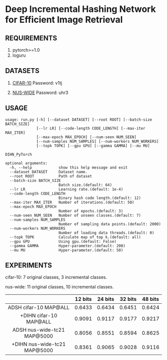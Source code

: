 # Deep Incremental Hashing Network for Efficient Image Retrieval

## REQUIREMENTS
1. pytorch>=1.0
2. loguru

## DATASETS
1. [CIFAR-10](https://pan.baidu.com/s/1baBOtVK2SKGRt1TKmx9ruA) Password: v1tj

2. [NUS-WIDE](https://pan.baidu.com/s/1f9mKXE2T8XpIq8p7y8Fa6Q) Password: uhr3

## USAGE
```
usage: run.py [-h] [--dataset DATASET] [--root ROOT] [--batch-size BATCH_SIZE]
              [--lr LR] [--code-length CODE_LENGTH] [--max-iter MAX_ITER]
              [--max-epoch MAX_EPOCH] [--num-seen NUM_SEEN]
              [--num-samples NUM_SAMPLES] [--num-workers NUM_WORKERS]
              [--topk TOPK] [--gpu GPU] [--gamma GAMMA] [--mu MU]

DIHN_PyTorch

optional arguments:
  -h, --help            show this help message and exit
  --dataset DATASET     Dataset name.
  --root ROOT           Path of dataset
  --batch-size BATCH_SIZE
                        Batch size.(default: 64)
  --lr LR               Learning rate.(default: 1e-4)
  --code-length CODE_LENGTH
                        Binary hash code length.(default: 12)
  --max-iter MAX_ITER   Number of iterations.(default: 50)
  --max-epoch MAX_EPOCH
                        Number of epochs.(default: 3)
  --num-seen NUM_SEEN   Number of unseen classes.(default: 7)
  --num-samples NUM_SAMPLES
                        Number of sampling data points.(default: 2000)
  --num-workers NUM_WORKERS
                        Number of loading data threads.(default: 0)
  --topk TOPK           Calculate map of top k.(default: all)
  --gpu GPU             Using gpu.(default: False)
  --gamma GAMMA         Hyper-parameter.(default: 200)
  --mu MU               Hyper-parameter.(default: 50)

  ```

## EXPERIMENTS

cifar-10: 7 original classes, 3 incremental classes.

nus-wide: 11 original classes, 10 incremental classes.

 | | 12 bits | 24 bits | 32 bits | 48 bits 
   :-:   |  :-:    |   :-:   |   :-:   |   :-:     
ADSH cifar-10 MAP@ALL | 0.6433 | 0.6434 | 0.6451 | 0.6424
+DIHN cifar-10 MAP@ALL | 0.9091 | 0.9117 | 0.9177 | 0.9217
ADSH nus-wide-tc21 MAP@5000 | 0.8056 | 0.8551 | 0.8594 | 0.8625
+DIHN nus-wide-tc21 MAP@5000 | 0.8361 | 0.9065 | 0.9028 | 0.9116

